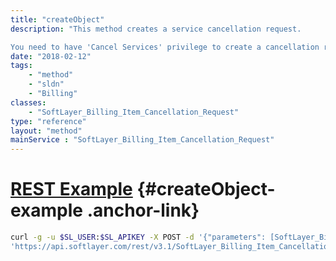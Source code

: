 ```yaml
---
title: "createObject"
description: "This method creates a service cancellation request. 

You need to have 'Cancel Services' privilege to create a cancellation request. You have to provide at least one SoftLayer_Billing_Item_Cancellation_Request_Item in the 'items' property. Make sure billing item's category code belongs to the cancelable product codes. You can retrieve the cancelable product category by the [SoftLayer_Product_Item_Category::getValidCancelableServiceItemCategories](/reference/datatypes/$1/#$2) service. "
date: "2018-02-12"
tags:
    - "method"
    - "sldn"
    - "Billing"
classes:
    - "SoftLayer_Billing_Item_Cancellation_Request"
type: "reference"
layout: "method"
mainService : "SoftLayer_Billing_Item_Cancellation_Request"
---
```


# [REST Example](#createObject-example) <a href="/article/rest/"><i class="fas fa-question"></i></a> {#createObject-example .anchor-link} 
```bash
curl -g -u $SL_USER:$SL_APIKEY -X POST -d '{"parameters": [SoftLayer_Billing_Item_Cancellation_Request]}' \
'https://api.softlayer.com/rest/v3.1/SoftLayer_Billing_Item_Cancellation_Request/createObject'
```
